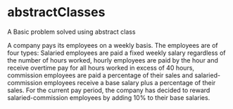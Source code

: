 # abstractClasses
A Basic problem solved using abstract class

A company pays its employees on a weekly basis. 
The employees are of four types: Salaried employees are paid a fixed weekly salary regardless of the number of hours worked, 
hourly employees are paid by the hour and receive overtime pay for all hours worked in excess of 40 hours, 
commission employees are paid a percentage of their sales and salaried-commission employees receive a base salary plus a percentage of their sales. 
For the current pay period, the company has decided to reward salaried-commission employees by adding 10% to their base salaries.

